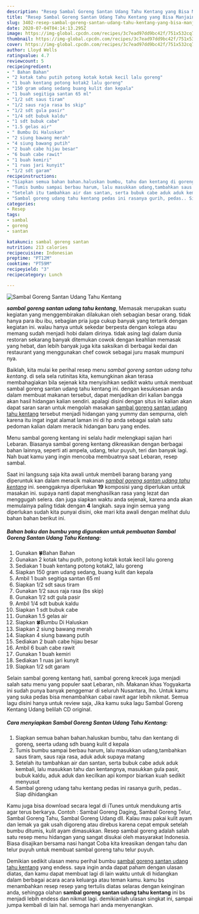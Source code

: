```yaml
---
description: "Resep Sambal Goreng Santan Udang Tahu Kentang yang Bisa Manjain Lidah"
title: "Resep Sambal Goreng Santan Udang Tahu Kentang yang Bisa Manjain Lidah"
slug: 3402-resep-sambal-goreng-santan-udang-tahu-kentang-yang-bisa-manjain-lidah
date: 2020-07-04T04:14:13.295Z
image: https://img-global.cpcdn.com/recipes/3c7ead97dd9bc42f/751x532cq70/sambal-goreng-santan-udang-tahu-kentang-foto-resep-utama.jpg
thumbnail: https://img-global.cpcdn.com/recipes/3c7ead97dd9bc42f/751x532cq70/sambal-goreng-santan-udang-tahu-kentang-foto-resep-utama.jpg
cover: https://img-global.cpcdn.com/recipes/3c7ead97dd9bc42f/751x532cq70/sambal-goreng-santan-udang-tahu-kentang-foto-resep-utama.jpg
author: Lloyd Wells
ratingvalue: 4.7
reviewcount: 5
recipeingredient:
- " Bahan Bahan"
- "2 kotak tahu putih potong kotak kotak kecil lalu goreng"
- "1 buah kentang potong kotak2 lalu goreng"
- "150 gram udang sedang buang kulit dan kepala"
- "1 buah segitiga santan 65 ml"
- "1/2 sdt saus tiram"
- "1/2 saus raja rasa bs skip"
- "1/2 sdt gula pasir"
- "1/4 sdt bubuk kaldu"
- "1 sdt bubuk cabe"
- "1.5 gelas air"
- " Bumbu Di Haluskan"
- "2 siung bawang merah"
- "4 siung bawang putih"
- "2 buah cabe hijau besar"
- "6 buah cabe rawit"
- "1 buah kemiri"
- "1 ruas jari kunyit"
- "1/2 sdt garam"
recipeinstructions:
- "Siapkan semua bahan bahan.haluskan bumbu, tahu dan kentang di goreng, seerta udang sdh buang kulit d kepala"
- "Tumis bumbu sampai berbau harum, lalu masukkan udang,tambahkan saus tiram, saus raja rasa, aduk aduk supaya matang"
- "Setelah itu tambahkan air dan santan, serta bubuk cabe aduk aduk kembali, lalu masukkan tahu dan kentangnya, masukkan gula pasir, bubuk kaldu, aduk aduk dan kecilkan api kompor biarkan kuah sedikit menyusut"
- "Sambal goreng udang tahu kentang pedas ini rasanya gurih, pedas.. Siap dihidangkan"
categories:
- Resep
tags:
- sambal
- goreng
- santan

katakunci: sambal goreng santan 
nutrition: 213 calories
recipecuisine: Indonesian
preptime: "PT12M"
cooktime: "PT59M"
recipeyield: "3"
recipecategory: Lunch

---
```



![Sambal Goreng Santan Udang Tahu Kentang](https://img-global.cpcdn.com/recipes/3c7ead97dd9bc42f/751x532cq70/sambal-goreng-santan-udang-tahu-kentang-foto-resep-utama.jpg)

<b><i>sambal goreng santan udang tahu kentang</i></b>, Memasak merupakan suatu kegiatan yang menggembirakan dilakukan oleh sebagian besar orang. tidak hanya para ibu ibu, sebagian pria juga cukup banyak yang tertarik dengan kegiatan ini. walau hanya untuk sekedar berpesta dengan kolega atau memang sudah menjadi hobi dalam dirinya. tidak asing lagi dalam dunia restoran sekarang banyak ditemukan cowok dengan keahlian memasak yang hebat, dan lebih banyak juga kita saksikan di berbagai kedai dan restaurant yang menggunakan chef cowok sebagai juru masak mumpuni nya.

Baiklah, kita mulai ke perihal resep menu <i>sambal goreng santan udang tahu kentang</i>. di sela sela rutinitas kita, kemungkinan akan terasa membahagiakan bila sejenak kita menyisihkan sedikit waktu untuk membuat sambal goreng santan udang tahu kentang ini. dengan kesuksesan anda dalam membuat makanan tersebut, dapat menjadikan diri kalian bangga akan hasil hidangan kalian sendiri. apalagi disini dengan situs ini kalian akan dapat saran saran untuk mengolah masakan <u>sambal goreng santan udang tahu kentang</u> tersebut menjadi hidangan yang yummy dan sempurna, oleh karena itu ingat ingat alamat laman ini di hp anda sebagai salah satu pedoman kalian dalam meracik hidangan baru yang endes.

Menu sambal goreng kentang ini selalu hadir melengkapi sajian hari Lebaran. Biasanya sambal goreng kentang dikreasikan dengan berbagai bahan lainnya, seperti ati ampela, udang, telur puyuh, teri dan banyak lagi. Nah buat kamu yang ingin mencoba membuatnya saat Lebaran, resep sambal.


Saat ini langsung saja kita awali untuk membeli barang barang yang diperuntuk kan dalam meracik makanan <u><i>sambal goreng santan udang tahu kentang</i></u> ini. seenggaknya diperlukan <b>19</b> komposisi yang diperlukan untuk masakan ini. supaya nanti dapat menghasilkan rasa yang lezat dan menggugah selera. dan juga siapkan waktu anda sejenak, karena anda akan memulainya paling tidak dengan <b>4</b> langkah. saya ingin semua yang diperlukan sudah kita punyai disini, oke mari kita awali dengan melihat dulu bahan bahan berikut ini.

<!--inarticleads1-->

##### Bahan baku dan bumbu yang digunakan untuk pembuatan Sambal Goreng Santan Udang Tahu Kentang:

1. Gunakan  🍀Bahan Bahan
1. Gunakan 2 kotak tahu putih, potong kotak kotak kecil lalu goreng
1. Sediakan 1 buah kentang potong kotak2, lalu goreng
1. Siapkan 150 gram udang sedang, buang kulit dan kepala
1. Ambil 1 buah segitiga santan 65 ml
1. Siapkan 1/2 sdt saus tiram
1. Gunakan 1/2 saus raja rasa (bs skip)
1. Gunakan 1/2 sdt gula pasir
1. Ambil 1/4 sdt bubuk kaldu
1. Siapkan 1 sdt bubuk cabe
1. Gunakan 1.5 gelas air
1. Siapkan  🍀Bumbu Di Haluskan
1. Siapkan 2 siung bawang merah
1. Siapkan 4 siung bawang putih
1. Sediakan 2 buah cabe hijau besar
1. Ambil 6 buah cabe rawit
1. Gunakan 1 buah kemiri
1. Sediakan 1 ruas jari kunyit
1. Siapkan 1/2 sdt garam


Selain sambal goreng kentang hati, sambal goreng krecek juga menjadi salah satu menu yang populer saat Lebaran, nih. Makanan khas Yogyakarta ini sudah punya banyak penggemar di seluruh Nusantara, lho. Untuk kamu yang suka pedas bisa menambahkan cabai rawit agar lebih nikmat. Semua lagu disini hanya untuk review saja, Jika kamu suka lagu Sambal Goreng Kentang Udang belilah CD original. 

<!--inarticleads2-->

##### Cara menyiapkan Sambal Goreng Santan Udang Tahu Kentang:

1. Siapkan semua bahan bahan.haluskan bumbu, tahu dan kentang di goreng, seerta udang sdh buang kulit d kepala
1. Tumis bumbu sampai berbau harum, lalu masukkan udang,tambahkan saus tiram, saus raja rasa, aduk aduk supaya matang
1. Setelah itu tambahkan air dan santan, serta bubuk cabe aduk aduk kembali, lalu masukkan tahu dan kentangnya, masukkan gula pasir, bubuk kaldu, aduk aduk dan kecilkan api kompor biarkan kuah sedikit menyusut
1. Sambal goreng udang tahu kentang pedas ini rasanya gurih, pedas.. Siap dihidangkan


Kamu juga bisa download secara legal di iTunes untuk mendukung artis agar terus berkarya. Contoh : Sambal Goreng Daging, Sambal Goreng Telur, Sambal Goreng Tahu, Sambal Goreng Udang dll. Kalau mau pakai kulit ayam dan lemak ya gak usah digoreng atau direbus karena cepat empuk setelah bumbu ditumis, kulit ayam dimasukkan. Resep sambal goreng adalah salah satu resep menu hidangan yang sangat disukai oleh masyarakat Indonesia. Biasa disajikan bersama nasi hangat Coba kita kreasikan dengan tahu dan telur puyuh untuk membuat sambal goreng tahu telur puyuh. 

Demikian sedikit ulasan menu perihal bumbu <u>sambal goreng santan udang tahu kentang</u> yang endess. saya ingin anda dapat paham dengan ulasan diatas, dan kamu dapat membuat lagi di lain waktu untuk di hidangkan dalam berbagai acara acara keluarga atau teman kamu. kamu bs menambahkan resep resep yang tertulis diatas selaras dengan keinginan anda, sehingga olahan <b>sambal goreng santan udang tahu kentang</b> ini bs menjadi lebih endess dan nikmat lagi. demikianlah ulasan singkat ini, sampai jumpa kembali di lain hal. semoga hari anda menyenangkan.

